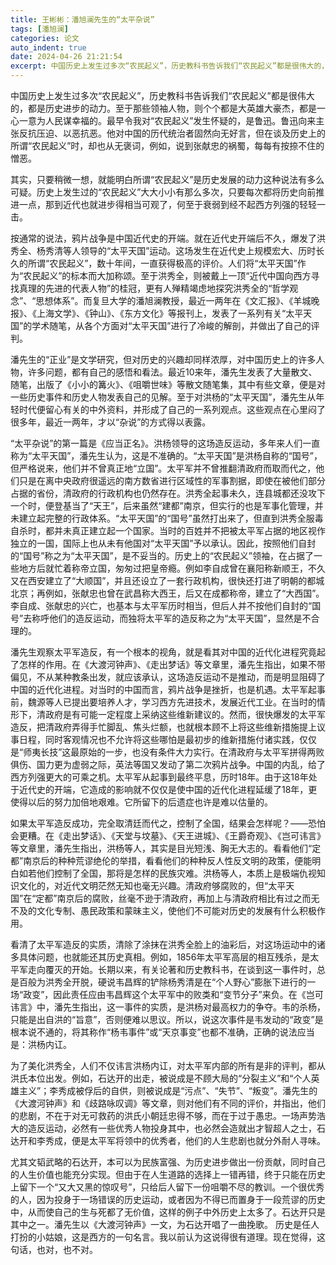 ```yaml
---
title: 王彬彬：潘旭澜先生的“太平杂说”
tags: [潘旭澜]
categories: 论文
auto_indent: true
date: 2024-04-26 21:21:54
excerpt: 中国历史上发生过多次“农民起义”，历史教科书告诉我们“农民起义”都是很伟大的，都是历史进步的动力。至于那些领袖人物，则个个都是大英雄大豪杰，都是一心一意为人民谋幸福的。最早令我对“农民起义”发生怀疑的，是鲁迅。鲁迅向来主张反抗压迫、以恶抗恶。他对中国的历代统治者固然向无好言，但在谈及历史上的所谓“农民起义”时，却也从无褒词，例如，说到张献忠的祸蜀，每每有按捺不住的憎恶。
---
```

中国历史上发生过多次“农民起义”，历史教科书告诉我们“农民起义”都是很伟大的，都是历史进步的动力。至于那些领袖人物，则个个都是大英雄大豪杰，都是一心一意为人民谋幸福的。最早令我对“农民起义”发生怀疑的，是鲁迅。鲁迅向来主张反抗压迫、以恶抗恶。他对中国的历代统治者固然向无好言，但在谈及历史上的所谓“农民起义”时，却也从无褒词，例如，说到张献忠的祸蜀，每每有按捺不住的憎恶。

其实，只要稍微一想，就能明白所谓“农民起义”是历史发展的动力这种说法有多么可疑。历史上发生过的“农民起义”大大小小有那么多次，只要每次都将历史向前推进一点，那到近代也就进步得相当可观了，何至于衰弱到经不起西方列强的轻轻一击。

按通常的说法，鸦片战争是中国近代史的开端。就在近代史开端后不久，爆发了洪秀全、杨秀清等人领导的“太平天国”运动。这场发生在近代史上规模宏大、历时长久的所谓“农民起义”，数十年间，一直获得极高的评价。人们将“太平天国”作为“农民起义”的标本而大加称颂。至于洪秀全，则被戴上一顶“近代中国向西方寻找真理的先进的代表人物”的桂冠，更有人殚精竭虑地探究洪秀全的“哲学观念”、“思想体系”。而复旦大学的潘旭澜教授，最近一两年在《文汇报》、《羊城晚报》、《上海文学》、《钟山》、《东方文化》等报刊上，发表了一系列有关“太平天国”的学术随笔，从各个方面对“太平天国”进行了冷峻的解剖，并做出了自己的评判。

潘先生的“正业”是文学研究，但对历史的兴趣却同样浓厚，对中国历史上的许多人物，许多问题，都有自己的感悟和看法。最近10来年，潘先生发表了大量散文、随笔，出版了《小小的篝火》、《咀嚼世味》等散文随笔集，其中有些文章，便是对一些历史事件和历史人物发表自己的见解。至于对洪杨的“太平天国”，潘先生从年轻时代便留心有关的中外资料，并形成了自己的一系列观点。这些观点在心里闷了很多年，最近一两年，才以“杂说”的方式得以表露。

“太平杂说”的第一篇是《应当正名》。洪杨领导的这场造反运动，多年来人们一直称为“太平天国”，潘先生认为，这是不准确的。“太平天国”是洪杨自称的“国号”，但严格说来，他们并不曾真正地“立国”。太平军并不曾推翻清政府而取而代之，他们只是在离中央政府很遥远的南方数省进行区域性的军事割据，即使在被他们部分占据的省份，清政府的行政机构也仍然存在。洪秀全起事未久，连县城都还没攻下一个时，便登基当了“天王”，后来虽然“建都”南京，但实行的也是军事化管理，并未建立起完整的行政体系。“太平天国”的“国号”虽然打出来了，但直到洪秀全服毒自杀时，都并未真正建立起一个国家。当时的百姓并不把被太平军占据的地区视作独立的一国，国际上也从未有他国对“太平天国”予以承认。因此，按照他们自封的“国号”称之为“太平天国”，是不妥当的。历史上的“农民起义”领袖，在占据了一些地方后就忙着称帝立国，匆匆过把皇帝瘾。例如李自成曾在襄阳称新顺王，不久又在西安建立了“大顺国”，并且还设立了一套行政机构，很快还打进了明朝的都城北京；再例如，张献忠也曾在武昌称大西王，后又在成都称帝，建立了“大西国”。李自成、张献忠的兴亡，也基本与太平军历时相当，但后人并不按他们自封的“国号”去称呼他们的造反运动，而独将太平军的造反称之为“太平天国”，显然是不合理的。

潘先生观察太平军造反，有一个根本的视角，就是看其对中国的近代化进程究竟起了怎样的作用。在《大渡河钟声》、《走出梦话》等文章里，潘先生指出，如果不带偏见，不从某种教条出发，就应该承认，这场造反运动不是推动，而是明显阻碍了中国的近代化进程。对当时的中国而言，鸦片战争是挫折，也是机遇。太平军起事前，魏源等人已提出要培养人才，学习西方先进技术，发展近代工业。在当时的情形下，清政府是有可能一定程度上采纳这些维新建议的。然而，很快爆发的太平军造反，把清政府弄得手忙脚乱、焦头烂额，也就根本顾不上将这些维新措施提上议事日程，同时客观情况也不允许将这些哪怕是最初步的维新措施付诸实践，仅仅是“师夷长技”这最原始的一步，也没有条件大力实行。在清政府与太平军拼得两败俱伤、国力更为虚弱之际，英法等国又发动了第二次鸦片战争。中国的内乱，给了西方列强更大的可乘之机。太平军从起事到最终平息，历时18年。由于这18年处于近代史的开端，它造成的影响就不仅仅是使中国的近代化进程延缓了18年，更使得以后的努力加倍地艰难。它所留下的后遗症也许是难以估量的。

如果太平军造反成功，完全取清廷而代之，控制了全国，结果会怎样呢？——恐怕会更糟。在《走出梦话》、《天堂与坟墓》、《天王进城》、《王爵奇观》、《岂可讳言》等文章里，潘先生指出，洪杨等人，其实是目光短浅、胸无大志的。看看他们“定都”南京后的种种荒谬绝伦的举措，看看他们的种种反人性反文明的政策，便能明白如若他们控制了全国，那将是怎样的民族灾难。洪杨等人，本质上是极端仇视知识文化的，对近代文明茫然无知也毫无兴趣。清政府够腐败的，但“太平天国”在“定都”南京后的腐败，丝毫不逊于清政府，再加上与清政府相比有过之而无不及的文化专制、愚民政策和蒙昧主义，使他们不可能对历史的发展有什么积极作用。

看清了太平军造反的实质，清除了涂抹在洪秀全脸上的油彩后，对这场运动中的诸多具体问题，也就能还其历史真相。例如，1856年太平军高层的相互残杀，是太平军走向覆灭的开始。长期以来，有关论著和历史教科书，在谈到这一事件时，总是百般为洪秀全开脱，硬说韦昌辉的铲除杨秀清是在“个人野心”膨胀下进行的一场“政变”，因此责任应由韦昌辉这个太平军中的败类和“变节分子”来负。在《岂可讳言》中，潘先生指出，这一事件的实质，是洪杨对最高权力的争夺。韦的杀杨，只能是出自洪的“旨意”，否则便难以思议。所以，说这次事件是韦发动的“政变”是根本说不通的，将其称作“杨韦事件”或“天京事变”也都不准确，正确的说法应当是：洪杨内讧。

为了美化洪秀全，人们不仅讳言洪杨内讧，对太平军内部的所有是非的评判，都从洪氏本位出发。例如，石达开的出走，被说成是不顾大局的“分裂主义”和“个人英雄主义”；李秀成被俘后的自供，则被说成是“污点”、“失节”、“叛变”。潘先生的《大渡河钟声》和《歧路咏叹调》等文章，则对他们有不同的评价，并指出，他们的悲剧，不在于对无可救药的洪氏小朝廷忠得不够，而在于过于愚忠。一场声势浩大的造反运动，必然有一些优秀人物投身其中，也必然会造就出才智超人之士，石达开和李秀成，便是太平军将领中的优秀者，他们的人生悲剧也就分外耐人寻味。

尤其文韬武略的石达开，本可以为民族富强、为历史进步做出一份贡献，同时自己的人生价值也能充分实现。但由于在人生道路的选择上一错再错，终于只能在历史上留下一个“又大又黑的惊叹号”，只给后人留下一份咀嚼不尽的教训。一个很优秀的人，因为投身于一场错误的历史运动，或者因为不得已而置身于一段荒谬的历史中，从而使自己的生与死都了无价值，这样的例子中外历史上太多了。石达开只是其中之一。潘先生以《大渡河钟声》一文，为石达开唱了一曲挽歌。
历史是任人打扮的小姑娘，这是西方的一句名言。我以前认为这说得很有道理。现在觉得，这句话，也对，也不对。
